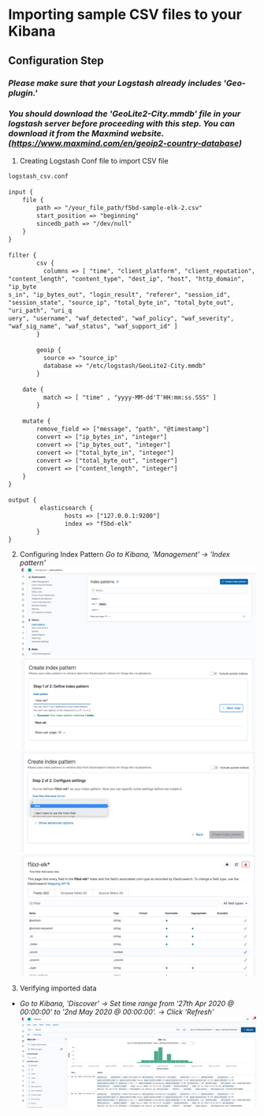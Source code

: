 # Importing sample CSV files to your Kibana

## Configuration Step
### *Please make sure that your Logstash already includes 'Geo-plugin.'* 
### *You should download the 'GeoLite2-City.mmdb' file in your logstash server before proceeding with this step. You can download it from the Maxmind website.(https://www.maxmind.com/en/geoip2-country-database)* 

1. Creating Logstash Conf file to import CSV file
```
logstash_csv.conf

input {
    file {
        path => "/your_file_path/f5bd-sample-elk-2.csv"
        start_position => "beginning"
        sincedb_path => "/dev/null"
	}
}

filter {
        csv {
          columns => [ "time", "client_platform", "client_reputation", "content_length", "content_type", "dest_ip", "host", "http_domain", "ip_byte
s_in", "ip_bytes_out", "login_result", "referer", "session_id", "session_state", "source_ip", "total_byte_in", "total_byte_out", "uri_path", "uri_q
uery", "username", "waf_detected", "waf_policy", "waf_severity", "waf_sig_name", "waf_status", "waf_support_id" ]
        }

        geoip {
          source => "source_ip"
          database => "/etc/logstash/GeoLite2-City.mmdb"
        }

	date {
          match => [ "time" , "yyyy-MM-dd'T'HH:mm:ss.SSS" ]
        }

	mutate {
		remove_field => ["message", "path", "@timestamp"]
		convert => ["ip_bytes_in", "integer"]
		convert => ["ip_bytes_out", "integer"]
		convert => ["total_byte_in", "integer"]
		convert => ["total_byte_out", "integer"]
		convert => ["content_length", "integer"]
	}
}

output {
         elasticsearch {
                hosts => ["127.0.0.1:9200"]
                index => "f5bd-elk"
        }
}
```

2. Configuring Index Pattern 
*Go to Kibana, 'Management' -> 'Index pattern'*
![](import-1.png)
![](import-2.png)
![](import-3.png)
![](import-4.png)

3. Verifying imported data
- *Go to Kibana, 'Discover' -> Set time range from '27th Apr 2020 @ 00:00:00' to '2nd May 2020 @ 00:00:00'. -> Click 'Refresh'*
![](import-5.png)




